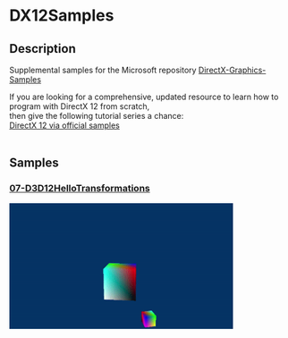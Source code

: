 # DX12Samples
## Description
Supplemental samples for the Microsoft repository [DirectX-Graphics-Samples](https://github.com/microsoft/DirectX-Graphics-Samples) <br />

If you are looking for a comprehensive, updated resource to learn how to program with DirectX 12 from scratch, <br />
then give the following tutorial series a chance: <br />
[DirectX 12 via official samples](https://ko-fi.com/paminerva) <br /> <br />

## Samples
### [07-D3D12HelloTransformations](https://github.com/PAMinerva/DX12Samples/tree/master/07-D3D12HelloTransformations)
<!---
![](images/camera.gif) <br /><br />
-->
<img src="images/07.gif" alt="camera" width="400"/>  <br /><br />
